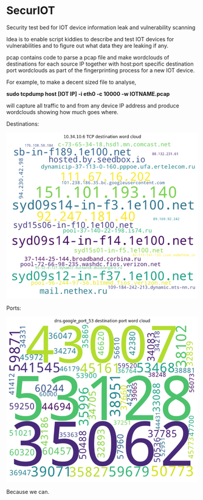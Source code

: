 # SecurIOT
Security test bed for IOT device information leak and vulnerability scanning

Idea is to enable script kiddies to describe and test IOT devices for vulnerabilities and 
to figure out what data they are leaking if any.

pcap contains code to parse a pcap file and make wordclouds of destinations for each source IP
together with host:port specific destination port wordclouds as part of the fingerprinting process
for a new IOT device. 

For example, to make a decent sized file to analyse,

**sudo tcpdump host [IOT IP] -i eth0 -c 10000 -w IOTNAME.pcap**


will capture all traffic to and from any device IP address and produce wordclouds showing 
how much goes where.


Destinations:

![example local machine destination wordcloud](images/nuc_TCP_wordcloud_example.pcap.png)

Ports:

![example remote machine destination port wordcloud](images/dns.google_port_53_wordcloud_example.pcap.png)



Because we can.

